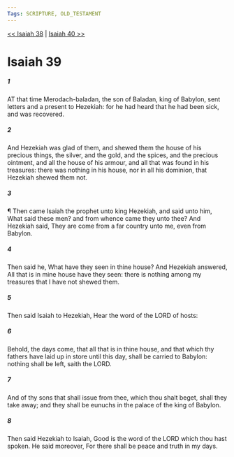 ```yaml
---
Tags: SCRIPTURE, OLD_TESTAMENT
---
```


[<< Isaiah 38](OLD_TESTAMENT/23_Isaiah/Isaiah_38.md) | [Isaiah 40 >>](OLD_TESTAMENT/23_Isaiah/Isaiah_40.md)

# Isaiah 39

##### 1
 AT that time Merodach-baladan, the son of Baladan, king of Babylon, sent letters and a present to Hezekiah: for he had heard that he had been sick, and was recovered.
##### 2
 And Hezekiah was glad of them, and shewed them the house of his precious things, the silver, and the gold, and the spices, and the precious ointment, and all the house of his armour, and all that was found in his treasures: there was nothing in his house, nor in all his dominion, that Hezekiah shewed them not.
##### 3
 ¶ Then came Isaiah the prophet unto king Hezekiah, and said unto him, What said these men?  and from whence came they unto thee?  And Hezekiah said, They are come from a far country unto me, even from Babylon.
##### 4
 Then said he, What have they seen in thine house?  And Hezekiah answered, All that is in mine house have they seen: there is nothing among my treasures that I have not shewed them.
##### 5
 Then said Isaiah to Hezekiah, Hear the word of the LORD of hosts:
##### 6
 Behold, the days come, that all that is in thine house, and that which thy fathers have laid up in store until this day, shall be carried to Babylon: nothing shall be left, saith the LORD.
##### 7
 And of thy sons that shall issue from thee, which thou shalt beget, shall they take away; and they shall be eunuchs in the palace of the king of Babylon.
##### 8
 Then said Hezekiah to Isaiah, Good is the word of the LORD which thou hast spoken.  He said moreover, For there shall be peace and truth in my days.
